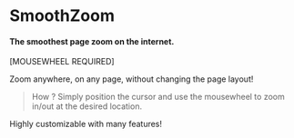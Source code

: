 # SmoothZoom

#### The smoothest page zoom on the internet.

[MOUSEWHEEL REQUIRED]

Zoom anywhere, on any page, without changing the page layout!

> How ?
Simply position the cursor and use the mousewheel to zoom in/out at the desired location.

Highly customizable with many features!